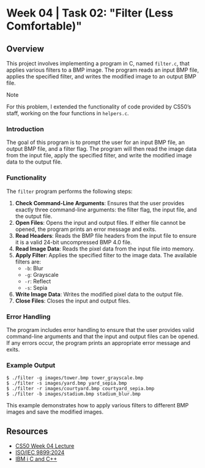 # Week 04 | Task 02: "Filter (Less Comfortable)"

## Overview

This project involves implementing a program in C, named `filter.c`, that applies various filters to a BMP image. The program reads an input BMP file, applies the specified filter, and writes the modified image to an output BMP file.

> [!NOTE]
> For this problem, I extended the functionality of code provided by CS50’s staff, working on the four functions in `helpers.c`.

### Introduction

The goal of this program is to prompt the user for an input BMP file, an output BMP file, and a filter flag. The program will then read the image data from the input file, apply the specified filter, and write the modified image data to the output file.

### Functionality

The `filter` program performs the following steps:

1. **Check Command-Line Arguments**: Ensures that the user provides exactly three command-line arguments: the filter flag, the input file, and the output file.
2. **Open Files**: Opens the input and output files. If either file cannot be opened, the program prints an error message and exits.
3. **Read Headers**: Reads the BMP file headers from the input file to ensure it is a valid 24-bit uncompressed BMP 4.0 file.
4. **Read Image Data**: Reads the pixel data from the input file into memory.
5. **Apply Filter**: Applies the specified filter to the image data. The available filters are:
    - `-b`: Blur
    - `-g`: Grayscale
    - `-r`: Reflect
    - `-s`: Sepia
6. **Write Image Data**: Writes the modified pixel data to the output file.
7. **Close Files**: Closes the input and output files.

### Error Handling

The program includes error handling to ensure that the user provides valid command-line arguments and that the input and output files can be opened. If any errors occur, the program prints an appropriate error message and exits.

### Example Output

```console
$ ./filter -g images/tower.bmp tower_grayscale.bmp
$ ./filter -s images/yard.bmp yard_sepia.bmp
$ ./filter -r images/courtyard.bmp courtyard_sepia.bmp
$ ./filter -b images/stadium.bmp stadium_blur.bmp
```

This example demonstrates how to apply various filters to different BMP images and save the modified images.

## Resources

-   [CS50 Week 04 Lecture](https://cs50.harvard.edu/x/2025/weeks/4/)
-   [ISO/IEC 9899:2024](https://www.iso.org/standard/82075.html)
-   [IBM i C and C++](https://www.ibm.com/docs/en/i/7.5?topic=languages-c-c)
